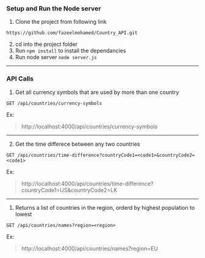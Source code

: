 ### Setup and Run the Node server

1. Clone the project from following link

`https://github.com/fazeelmohamed/Country_API.git`

2. cd into the project folder
3. Run `npm install` to install the dependancies
4. Run node server `node server.js`

---

### API Calls

1. Get all currency symbols that are used by more than one country

`GET /api/countries/currency-symbols`

Ex:
> http://localhost:4000/api/countries/currency-symbols

---

2. Get the time differece between any two countries 

`GET /api/countries/time-difference?countryCode1=<code1>&countryCode2=<code1>`

Ex:
> http://localhost:4000/api/countries/time-difference?countryCode1=US&countryCode2=LK

---

1. Returns a list of countries in the region, orderd by highest population to lowest 

`GET /api/countries/names?region=<region>`

Ex:
> http://localhost:4000/api/countries/names?region=EU



